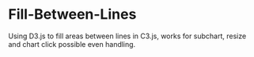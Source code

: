 # Fill-Between-Lines
Using D3.js to fill areas between lines in C3.js, works for subchart, resize and chart click possible even handling. 
